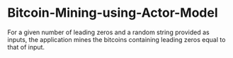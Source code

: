 # Bitcoin-Mining-using-Actor-Model
For a given number of leading zeros and a random string provided as inputs, the application mines the bitcoins containing leading zeros equal to that of input.
